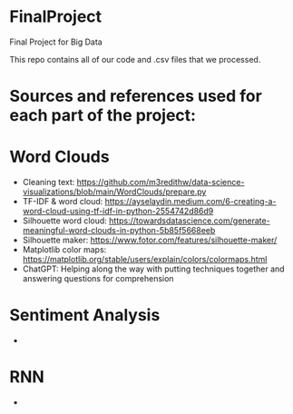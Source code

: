 # FinalProject
Final Project for Big Data

This repo contains all of our code and .csv files that we processed.

# Sources and references used for each part of the project:

# Word Clouds
- Cleaning text: https://github.com/m3redithw/data-science-visualizations/blob/main/WordClouds/prepare.py 
- TF-IDF & word cloud: https://ayselaydin.medium.com/6-creating-a-word-cloud-using-tf-idf-in-python-2554742d86d9
- Silhouette word cloud: https://towardsdatascience.com/generate-meaningful-word-clouds-in-python-5b85f5668eeb
- Silhouette maker: https://www.fotor.com/features/silhouette-maker/
- Matplotlib color maps: https://matplotlib.org/stable/users/explain/colors/colormaps.html
- ChatGPT: Helping along the way with putting techniques together and answering questions for comprehension

# Sentiment Analysis
- 

# RNN
- 
